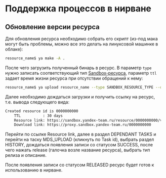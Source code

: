 # Поддержка процессов в нирване

## Обновление версии ресурса

Для обновления ресурса необходимо собрать его скрипт (из-под мака могут быть проблемы, можно все это делать на линуксовой машинке в облаке):
```sh
resource_name$ ya make -A .
```

После чего загрузить полученный бинарь в ресурс. В параметр `type` нужно записать соответствующий тип [Sandbox-ресурса](https://arcanum.yandex-team.ru/arc_vcs/sandbox/projects/datalens/resources/__init__.py), параметр `ttl` задает время жизни ресурса при отсутствии обращений к нему:
```sh
resource_name$ ya upload resource_name --type SANDBOX_RESOURCE_TYPE --owner DATALENS --ttl 30
```

Далее необходимо дождаться загрузки и получить ссылку на ресурс, т.е. вывода следующего вида:
```sh
Created resource id is 0000000000
	TTL          : 30 days
	Resource link: https://sandbox.yandex-team.ru/resource/0000000000/view
	Download link: https://proxy.sandbox.yandex-team.ru/0000000000
```

Перейти по ссылке Resource link, далее в раздел DEPENDANT TASKS и перейти на таску MDS_UPLOAD (кликнуть по Task id), выбрать раздел HISTORY, дождаться появления записи со статусом SUCCESS, после чего нажать release (галочка возле название ресурса), выбрать тип релиза и описание.

После появления записи со статусом RELEASED ресурс будет готов к использованию в нирване.
